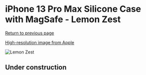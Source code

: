 # iPhone 13 Pro Max Silicone Case with MagSafe - Lemon Zest

[Return to previous page](/iphone_13)

[High-resolution image from Apple](https://store.storeimages.cdn-apple.com/8756/as-images.apple.com/is/MN6A3?wid=4500&hei=4500&fmt=png)

<div style="width: 500px"><img src="/everyphone/MN6A3.png" alt="Lemon Zest"></div>

## Under construction
